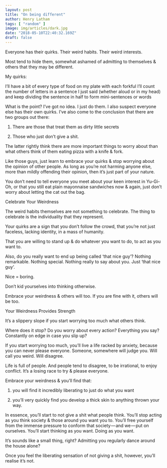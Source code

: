 ```yaml
---
layout: post
title: "On being different"
author: Henry Latham
tags: [ "random" ]
image: img/articles/dark.jpg
date: "2018-05-10T22:40:32.169Z"
draft: false
---
```


Everyone has their quirks. Their weird habits. Their weird interests.

Most tend to hide them, somewhat ashamed of admitting to themselves & others that they may be different.


My quirks:

I’ll have a bit of every type of food on my plate with each forkful
I’ll count the number of letters in a sentence I just said (whether aloud or in my head) and keep dividing the sentence in half to form mini-sentences or words

What is the point? I’ve got no idea. I just do them. I also suspect everyone else has their own quirks. I’ve also come to the conclusion that there are two groups out there:

1. There are those that treat them as dirty little secrets

2. Those who just don’t give a shit.

The latter rightly think there are more important things to worry about than what others think of them eating pizza with a knife & fork.

Like those guys, just learn to embrace your quirks & stop worrying about the opinion of other people. As long as you’re not harming anyone else, more than mildly offending their opinion, then it’s just part of your nature.

You don’t need to tell everyone you meet about your keen interest in Yu-Gi-Oh, or that you still eat plain mayonnaise sandwiches now & again, just don’t worry about letting the cat out the bag.

Celebrate Your Weirdness

The weird habits themselves are not something to celebrate. The thing to celebrate is the individuality that they represent.

Your quirks are a sign that you don’t follow the crowd, that you’re not just faceless, lacking identity, in a mass of humanity.

That you are willing to stand up & do whatever you want to do, to act as you want to.

Also, do you really want to end up being called ‘that nice guy’? Nothing remarkable. Nothing special. Nothing really to say about you. Just ‘that nice guy’.

Nice = boring.

Don’t kid yourselves into thinking otherwise.

Embrace your weirdness & others will too. If you are fine with it, others will be too.


Your Weirdness Provides Strength

It’s a slippery slope if you start worrying too much what others think.

Where does it stop? Do you worry about every action? Everything you say? Constantly on edge in case you slip up?

If you start worrying too much, you’ll live a life racked by anxiety, because you can never please everyone. Someone, somewhere will judge you. Will call you weird. Will disagree.

Life is full of people. And people tend to disagree, to be irrational, to enjoy conflict. It’s a losing race to try & please everyone.

Embrace your weirdness & you’ll find that:

1) you will find it incredibly liberating to just do what you want

2) you’ll very quickly find you develop a thick skin to anything thrown your way.

In essence, you’ll start to not give a shit what people think. You’ll stop acting as you think society & those around you want you to. You’ll free yourself from the immense pressure to conform that society — and we — put on ourselves. You’ll start thinking as you want. Doing as you want.

It’s sounds like a small thing, right? Admitting you regularly dance around the house alone?

Once you feel the liberating sensation of not giving a shit, however, you’ll realise it’s not.
